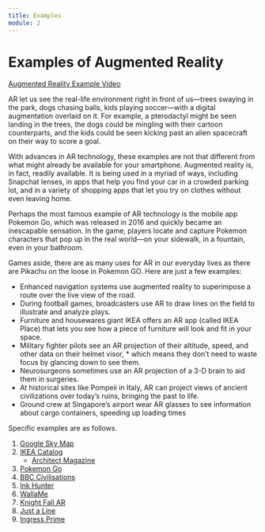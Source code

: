 ```yaml
---
title: Examples
module: 2
---
```


# Examples of Augmented Reality

<p><a href="" data-lity>Augmented Reality Example Video</a></p>

AR let us see the real-life environment right in front of us—trees swaying in the park, dogs chasing balls, kids playing soccer—with a digital augmentation overlaid on it. For example,  a pterodactyl might be seen landing in the trees, the dogs could be mingling with their cartoon counterparts, and the kids could be seen kicking past an alien spacecraft on their way to score a goal.

With advances in AR technology, these examples are not that different from what might already be available for your smartphone. Augmented reality is, in fact, readily available. It is being used in a myriad of ways, including Snapchat lenses, in apps that help you find your car in a crowded parking lot, and in a variety of shopping apps that let you try on clothes without even leaving home.

Perhaps the most famous example of AR technology is the mobile app Pokemon Go, which was released in 2016 and quickly became an inescapable sensation. In the game, players locate and capture Pokemon characters that pop up in the real world—on your sidewalk, in a fountain, even in your bathroom.

Games aside, there are as many uses for AR in our everyday lives as there are Pikachu on the loose in Pokemon GO. Here are just a few examples:

* Enhanced navigation systems use augmented reality to superimpose a route over the live view of the road.
* During football games, broadcasters use AR to draw lines on the field to illustrate and analyze plays.
* Furniture and housewares giant IKEA offers an AR app (called IKEA Place) that lets you see how a piece of furniture will look and fit in your space.
* Military fighter pilots see an AR projection of their altitude, speed, and other data on their helmet visor, * which means they don’t need to waste focus by glancing down to see them.
* Neurosurgeons sometimes use an AR projection of a 3-D brain to aid them in surgeries.   
* At historical sites like Pompeii in Italy, AR can project views of ancient civilizations over today’s ruins, bringing the past to life.
* Ground crew at Singapore’s airport wear AR glasses to see information about cargo containers, speeding up loading times

Specific examples are as follows.

1. [Google Sky Map](https://play.google.com/store/apps/details?id=com.google.android.stardroid&hl=)
2. [IKEA Catalog](https://apps.apple.com/us/app/ikea-place/id1279244498)
    - [Architect Magazine](https://www.architectmagazine.com/technology/ikea-launches-augmented-reality-application_o)
3. [Pokemon Go](https://www.pokemon.com/us/app/pokemon-go/)
4. [BBC Civilisations](https://www.bbc.co.uk/taster/pilots/civilisations-ar)
5. [Ink Hunter](http://www.inkhunter.tattoo/)
6. [WallaMe](http://walla.me/)
7. [Knight Fall AR](https://www.wearvr.com/apps/knightfall-ar)
8. [Just a Line](https://justaline.withgoogle.com/)
9. [Ingress Prime](https://www.ingress.com/game/)
